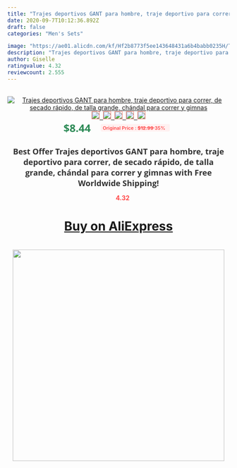 ```yaml
---
title: "Trajes deportivos GANT para hombre, traje deportivo para correr, de secado rápido, de talla grande, chándal para correr y gimnas"
date: 2020-09-7T10:12:36.892Z
draft: false
categories: "Men's Sets"

image: "https://ae01.alicdn.com/kf/Hf2b8773f5ee143648431a6b4babb0235H/Trajes-deportivos-GANT-para-hombre-traje-deportivo-para-correr-de-secado-rápido-de-talla-grande-chándal.jpg"
description: "Trajes deportivos GANT para hombre, traje deportivo para correr, de secado rápido, de talla grande, chándal para correr y gimnas"
author: Giselle
ratingvalue: 4.32
reviewcount: 2.555
---
```

<br>
<div style="text-align: center;">
<a href="https://s.click.aliexpress.com/e/_9QTUU5" target="_blank" rel="nofollow noopener noreferrer"><img alt="Trajes deportivos GANT para hombre, traje deportivo para correr, de secado rápido, de talla grande, chándal para correr y gimnas" class="magnifier-image" src="https://ae01.alicdn.com/kf/Hf2b8773f5ee143648431a6b4babb0235H/Trajes-deportivos-GANT-para-hombre-traje-deportivo-para-correr-de-secado-rápido-de-talla-grande-chándal.jpg_640x640.jpg">
<br>
<img style="border:1px solid salmon" src="https://ae01.alicdn.com/kf/Hf2b8773f5ee143648431a6b4babb0235H/Trajes-deportivos-GANT-para-hombre-traje-deportivo-para-correr-de-secado-rápido-de-talla-grande-chándal.jpg_120x120.jpg">&nbsp;&nbsp;<img style="border:1px solid salmon" src="https://ae01.alicdn.com/kf/Hf2984960df8f4bdeb59580fba1d90904y/Trajes-deportivos-GANT-para-hombre-traje-deportivo-para-correr-de-secado-rápido-de-talla-grande-chándal.jpg_120x120.jpg">&nbsp;&nbsp;<img style="border:1px solid salmon" src="https://ae01.alicdn.com/kf/H4672d0c0ab3d4384a7b0c9dc2aa005b9m/Trajes-deportivos-GANT-para-hombre-traje-deportivo-para-correr-de-secado-rápido-de-talla-grande-chándal.jpg_120x120.jpg">&nbsp;&nbsp;<img style="border:1px solid salmon" src="https://ae01.alicdn.com/kf/H9bdf18f5315342cfb791dba778a575bdG/Trajes-deportivos-GANT-para-hombre-traje-deportivo-para-correr-de-secado-rápido-de-talla-grande-chándal.jpg_120x120.jpg">&nbsp;&nbsp;<img style="border:1px solid salmon" src="https://ae01.alicdn.com/kf/H80a7caeae5144608976270c07b4801c7N/Trajes-deportivos-GANT-para-hombre-traje-deportivo-para-correr-de-secado-rápido-de-talla-grande-chándal.jpg_120x120.jpg"></a></div><br0>
<div style="text-align: center;"><span style="background-color: white; border: 0px; box-sizing: border-box; color: seagreen; display: inline-block; font-family: &quot;open sans&quot; , &quot;arial&quot; , &quot;helvetica&quot; , sans-serif , &quot;heiti&quot;; font-size: 24px; font-stretch: inherit; font-weight: 700; line-height: inherit; margin: 0px 10px 0px 0px; padding: 0px; vertical-align: middle;">$8.44 </span>
<span style="background: rgb(255 , 241 , 241); border-radius: 3px; border: 0px; box-sizing: border-box; color: #ff4747; display: inline-block; font-family: inherit; font-size: 12px; font-stretch: inherit; font-style: inherit; font-variant: inherit; font-weight: 600; line-height: inherit; margin: 0px; padding: 2px 5px; transform: scale(0.9); vertical-align: middle;">Original Price : <b style="text-decoration: line-through;">$12.99 </b> 35%&nbsp;&nbsp;</span></div>
<h1 style="color: #333333; display: inline-block; font-family: &quot;open sans&quot; , &quot;arial&quot; , &quot;helvetica&quot; , sans-serif , &quot;heiti&quot;; font-size: 18px; font-stretch: inherit; font-weight: 700; text-align: center;">Best Offer Trajes deportivos GANT para hombre, traje deportivo para correr, de secado rápido, de talla grande, chándal para correr y gimnas with Free Worldwide Shipping!</h1>
<div style="color: #ff4747; text-align: center;">
<img src="https://4.bp.blogspot.com/-M0ZcTcb-5uY/XleCXlxnR4I/AAAAAAAAAEc/OrjgMkXV1oMQFaCRZj5HQwOCBcu3w1FegCPcBGAYYCw/s1600/star.png" style="height: 15px;">&nbsp;<b>4.32</b></div>
<div class="button_cont" align="center"><a class="buynow_a" href="https://s.click.aliexpress.com/e/_9QTUU5" target="_blank" rel="nofollow noopener noreferrer"><H1>Buy on AliExpress</H1></a></div><br>
<div class="separator" style="clear: both; text-align: center;">
<img src="https://lh3.googleusercontent.com/-pTy5HemUv9M/XlePHvY0dAI/AAAAAAAAAE4/0nX5iRUoIWY8eMW9Dpxeirr157OZliDIgCLcBGAsYHQ/s1600/badge.gif" width="480">
</div>
